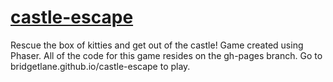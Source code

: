 # [castle-escape](bridgetlane.github.io/castle-escape)
Rescue the box of kitties and get out of the castle! Game created using Phaser.
All of the code for this game resides on the gh-pages branch. Go to bridgetlane.github.io/castle-escape to play.
